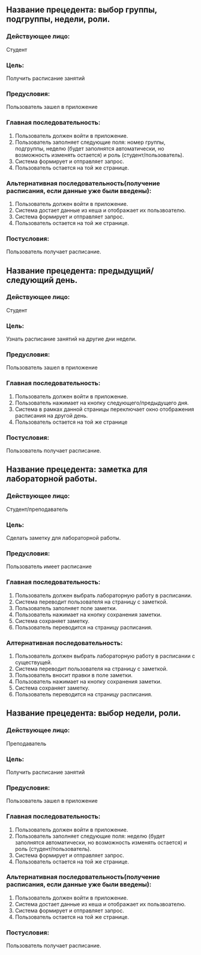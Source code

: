 ## Название прецедента: выбор группы, подгруппы, недели, роли.
### Действующее лицо: 
Студент
### Цель: 
Получить расписание занятий
### Предусловия: 
Пользователь зашел в приложение
### Главная последовательность:
1. Пользователь должен войти в приложение.
2. Пользователь заполняет следующие поля: номер группы, подгруппы, неделю (будет заполнятся автоматически, но возможность изменять остается) и роль (студент/пользователь).
3. Система формирует и отправляет запрос.
4. Пользователь остается на той же странице.
### Альтернативная последовательность(получение расписания, если данные уже были введены):
1. Пользователь должен войти в приложение.
2. Система достает данные из кеша и отображает их пользвоателю.
3. Система формирует и отправляет запрос.
4. Пользователь остается на той же странице.
### Постусловия: 
Пользователь получает расписание.

## Название прецедента: предыдущий/следующий день.
### Действующее лицо: 
Студент
### Цель: 
Узнать расписание занятий на другие дни недели.
### Предусловия: 
Пользователь зашел в приложение
### Главная последовательность:
1. Пользователь должен войти в приложение.
2. Пользователь нажимает на кнопку следующего/предыдущего дня.
3. Система в рамках данной страницы переключает окно отображения расписания на другой день.
4. Пользователь остается на той же странице
### Постусловия: 
Пользователь получает расписание.

## Название прецедента: заметка для лабораторной работы.
### Действующее лицо: 
Студент/преподаватель
### Цель: 
Сделать заметку для лабораторной работы.
### Предусловия: 
Пользователь имеет расписание
### Главная последовательность:
1. Пользователь должен выбрать лабораторную работу в расписании.
2. Система переводит пользователя на страницу с заметкой.
3. Пользователь заполняет поле заметки.
4. Пользователь нажимает на кнопку сохранения заметки.
5. Система сохраняет заметку.
6. Пользователь переводится на страницу расписания.
### Алтернативная последовательность:
1. Пользователь должен выбрать лабораторную работу в расписании с существущей.
2. Система переводит пользователя на страницу с заметкой.
3. Пользователь вносит правки в поле заметки.
4. Пользователь нажимает на кнопку сохранения заметки.
5. Система сохраняет заметку.
6. Пользователь переводится на страницу расписания.

## Название прецедента: выбор недели, роли.
### Действующее лицо: 
Преподаватель
### Цель: 
Получить расписание занятий
### Предусловия: 
Пользователь зашел в приложение
### Главная последовательность:
1. Пользователь должен войти в приложение.
2. Пользователь заполняет следующие поля: неделю (будет заполнятся автоматически, но возможность изменять остается) и роль (студент/пользователь).
3. Система формирует и отправляет запрос.
4. Пользователь остается на той же странице.
### Альтернативная последовательность(получение расписания, если данные уже были введены):
1. Пользователь должен войти в приложение.
2. Система достает данные из кеша и отображает их пользвоателю.
3. Система формирует и отправляет запрос.
4. Пользователь остается на той же странице.
### Постусловия: 
Пользователь получает расписание.

